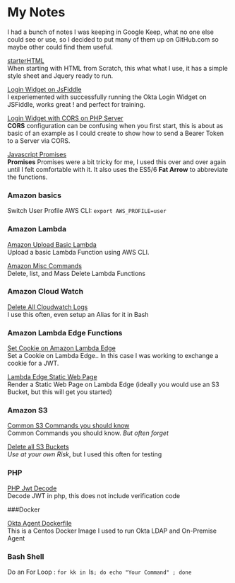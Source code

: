 # My Notes

I had a bunch of notes I was keeping in Google Keep, what no one else could see or use, so I decided to put many of them up on GitHub.com so maybe other could find them useful.

[starterHTML](./starterHTML) <br/>
When starting with HTML from Scratch, this what what I use,
it has a simple style sheet and Jquery
ready to run.

[Login Widget on JsFiddle](./loginWidgetJsfiddle) <br/>
I experiemented with successfully running the Okta Login Widget on JSFiddle, works great ! and perfect for training.

[Login Widget with CORS on PHP Server](./loginWidgetCorsOnPhp) <br/>
**CORS** configuration can be confusing when you first start, this is about as basic
of an example as I could create to show how to send a Bearer Token to a Server
via CORS.

[Javascript Promises](./javascriptPromises) <br/>
**Promises** Promises were a bit tricky for me, I used this over and over again until 
I felt comfortable with it. It also uses the ES5/6 **Fat Arrow** to abbreviate the functions.

### Amazon basics

Switch User Profile AWS CLI: `export AWS_PROFILE=user`

### Amazon Lambda

[Amazon Upload Basic Lambda](./amazonLambdaUpload) <br/>
Upload a basic Lambda Function using AWS CLI.

[Amazon Misc Commands](./amazonLambdaMisc) <br/>
Delete, list, and Mass Delete Lambda Functions

### Amazon Cloud Watch

[Delete All Cloudwatch Logs](./amazonDeleteCloudLogs) <br/>
I use this often, even setup an Alias for it in Bash

### Amazon Lambda Edge Functions
[Set Cookie on Amazon Lambda Edge](./lambdaEdgeSetCookie) <br/>
Set a Cookie on Lambda Edge.. In this case I was working to exchange a cookie for a JWT. 

[Lambda Edge Static Web Page](./lambdaEdgeStaticWebpage) <br/>
Render a Static Web Page on Lambda Edge (ideally you would use an S3 Bucket, but this will get you started)

### Amazon S3

[Common S3 Commands you should know](./amazonS3CommonCommands) <br/>
Common Commands you should know. *But often forget*

[Delete all S3 Buckets](./amazonDeleteS3Buckets) <br/>
*Use at your own Risk*, but I used this often for testing

### PHP

[PHP Jwt Decode](./phpDecodeJwt) <br/>
Decode JWT in php, this does not include verification code

###Docker

[Okta Agent Dockerfile](./oktaServer) <br/>
This is a Centos Docker Image I used to run Okta LDAP and On-Premise Agent

### Bash Shell

Do an For Loop : `for kk in `ls` ; do echo "Your Command" ; done
`
